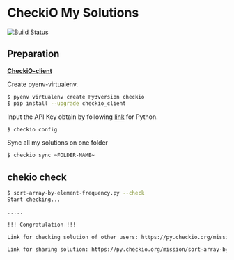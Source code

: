 CheckiO My Solutions
===================

[![Build Status](https://travis-ci.org/matellica/py_checkio_solutions.svg?branch=master)](https://travis-ci.org/matellica/py_checkio_solutions)

## Preparation

[**CheckiO-client**](https://github.com/CheckiO/checkio-client)

Create pyenv-virtualenv.
```bash
$ pyenv virtualenv create Py3version checkio
$ pip install --upgrade checkio_client
```
Input the API Key obtain by following [link](https://py.checkio.org/profile/edit/) for Python.
```bash
$ checkio config
```
Sync all my solutions on one folder
```bash
$ checkio sync ~FOLDER-NAME~
```

## chekio check
```bash
$ sort-array-by-element-frequency.py --check
Start checking...

.....

!!! Congratulation !!!

Link for checking solution of other users: https://py.checkio.org/mission/sort-array-by-element-frequency/publications/

Link for sharing solution: https://py.checkio.org/mission/sort-array-by-element-frequency/publications/add/
```
